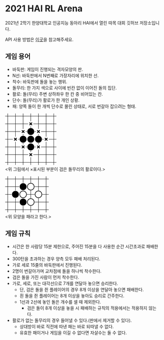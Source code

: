 # 2021 HAI RL Arena
2021년 2학기 한양대학교 인공지능 동아리 HAI에서 열린 따목 대회 깃허브 저장소입니다.

API 사용 방법은 [이곳](https://github.com/HanyangTechAI/2021-HAI-RL-Arena/tree/master/cpp#readme)을 참고해주세요.

## 게임 용어
- 바둑판: 게임이 진행되는 격자모양의 판.
- N선: 바둑판에서 N번째로 가장자리에 위치한 선.
- 착수: 바둑판에 돌을 놓는 행위.
- 돌무리: 한 가지 색으로 사이에 빈칸 없이 이어진 돌의 집단.
- 활로: 돌(무리) 주변 상하좌우 한 칸 중 비어있는 칸.
- 단수: 돌(무리)가 활로가 한 개인 상황.
- 패: 양쪽 돌이 한 개씩 단수로 몰린 상태로, 서로 번갈아 잡으려는 형태.

![활로](resources/liberty.png)  
<위 그림에서 ×표시된 부분이 검은 돌무리의 활로이다.>

![패](resources/ko.png)  
<위 모양을 패라고 한다.>

## 게임 규칙
- 시간은 한 사람당 15분 제한으로, 주어진 15분을 다 사용한 순간 시간초과로 패배한다.
- 300턴을 초과하는 경우 양측 모두 패배 처리된다.
- 가로 세로 15줄의 바둑판에서 진행된다.
- 2명이 번갈아가며 교차점에 돌을 하나씩 착수한다.
- 검은 돌을 가진 사람이 먼저 착수한다.
- 가로, 세로, 또는 대각선으로 7개를 연달아 놓으면 승리한다.
  - 단, 검은 돌을 쥔 플레이어의 경우 8개 이상을 연달아 놓으면 패배한다.
  - 흰 돌을 쥔 플레이어는 8개 이상을 놓아도 승리로 간주한다.
  - 1선과 2선에 놓인 돌은 개수를 셀 때 제외한다.
    - 검은 돌이 8개 이상을 놓을 시 패배하는 규칙의 적용에서는 적용하지 않는다.
- 활로가 없는 돌무리의 경우 들어낼 수 있다.(판에서 제거할 수 있다).
  - 상대방이 바로 직전에 따낸 패는 바로 되따낼 수 없다.
  - 유효한 패이거나 게임을 이길 수 없다면 자살수는 둘 수 없다.
